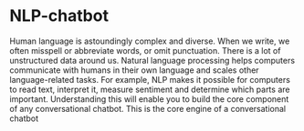 # NLP-chatbot
Human language is astoundingly complex and diverse. When we write, we often misspell or abbreviate words, or omit punctuation. There is a lot of unstructured data around us. Natural language processing helps computers communicate with humans in their own language and scales other language-related tasks. For example, NLP makes it possible for computers to read text, interpret it, measure sentiment and determine which parts are important. Understanding this will enable you to build the core component of any conversational chatbot. This is the core engine of a conversational chatbot
